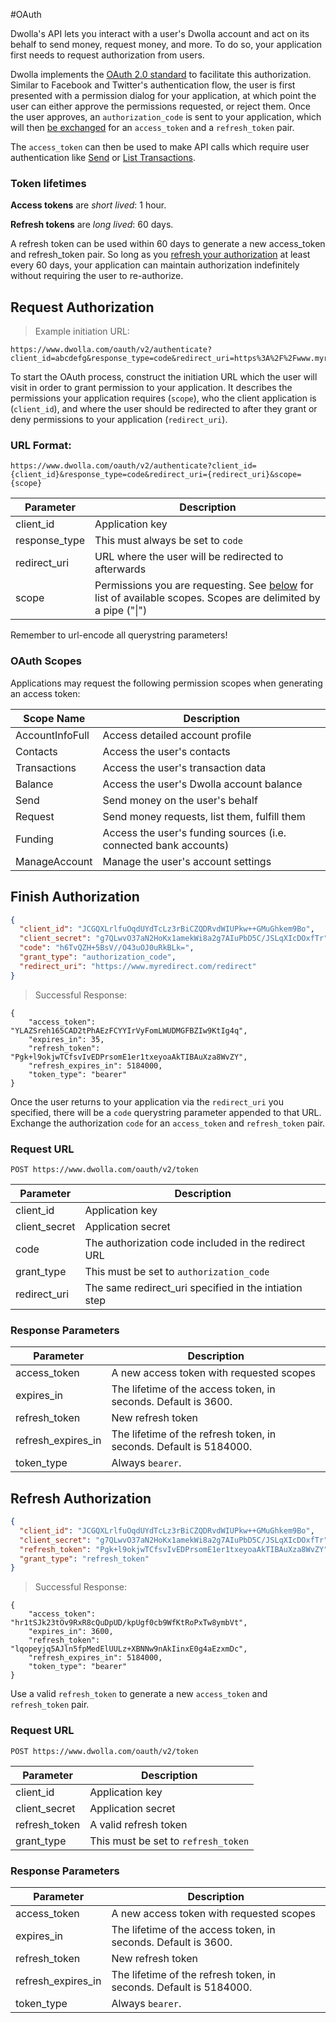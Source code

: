 #OAuth

Dwolla's API lets you interact with a user's Dwolla account and act on its behalf to send money, request money, and more.  To do so, your application first needs to request authorization from users.  

Dwolla implements the [OAuth 2.0 standard](http://oauth.net/2/) to facilitate this authorization. Similar to Facebook and Twitter's authentication flow, the user is first presented with a permission dialog for your application, at which point the user can either approve the permissions requested, or reject them. Once the user approves, an `authorization_code` is sent to your application, which will then [be exchanged](#finish-authorization) for an `access_token` and a `refresh_token` pair. 

The `access_token` can then be used to make API calls which require user authentication like [Send](#send-money) or [List Transactions](#list-a-user's-transactions). 

### Token lifetimes

**Access tokens** are *short lived*: 1 hour.

**Refresh tokens** are *long lived*: 60 days.

A refresh token can be used within 60 days to generate a new access_token and refresh_token pair.  So long as you [refresh your authorization](#refresh-authorization) at least every 60 days, your application can maintain authorization indefinitely without requiring the user to re-authorize.

## Request Authorization

> Example initiation URL:

```url
https://www.dwolla.com/oauth/v2/authenticate?client_id=abcdefg&response_type=code&redirect_uri=https%3A%2F%2Fwww.myredirect.com%2Fredirect&scope=send|transactions
```

To start the OAuth process, construct the initiation URL which the user will visit in order to grant permission to your application.  It describes the permissions your application requires (`scope`), who the client application is (`client_id`), and where the user should be redirected to after they grant or deny permissions to your application (`redirect_uri`).


### URL Format:

`
https://www.dwolla.com/oauth/v2/authenticate?client_id={client_id}&response_type=code&redirect_uri={redirect_uri}&scope={scope}
`


Parameter | Description
----------|------------
client_id | Application key
response_type | This must always be set to `code`
redirect_uri | URL where the user will be redirected to afterwards
scope | Permissions you are requesting.  See [below](#oauth-scopes) for list of available scopes.  Scopes are delimited by a pipe ("&#124;")

<aside class="notice">
Remember to url-encode all querystring parameters!
</aside>


### OAuth Scopes

Applications may request the following permission scopes when generating an access token:

Scope Name | Description
-----------|-------------
AccountInfoFull | Access detailed account profile
Contacts | Access the user's contacts
Transactions | Access the user's transaction data
Balance | Access the user's Dwolla account balance
Send | Send money on the user's behalf
Request | Send money requests, list them, fulfill them
Funding | Access the user's funding sources (i.e. connected bank accounts)
ManageAccount | Manage the user's account settings

## Finish Authorization
```json
{
  "client_id": "JCGQXLrlfuOqdUYdTcLz3rBiCZQDRvdWIUPkw++GMuGhkem9Bo",
  "client_secret": "g7QLwvO37aN2HoKx1amekWi8a2g7AIuPbD5C/JSLqXIcDOxfTr",
  "code": "h6TvQZH+5BsV//O43uOJ0uRkBLk=",
  "grant_type": "authorization_code",
  "redirect_uri": "https://www.myredirect.com/redirect"
}
```

> Successful Response:

```always
{
	"access_token": "YLAZSreh165CAD2tPhAEzFCYYIrVyFomLWUDMGFBZIw9KtIg4q",
	"expires_in": 35,
	"refresh_token": "Pgk+l9okjwTCfsvIvEDPrsomE1er1txeyoaAkTIBAuXza8WvZY",
	"refresh_expires_in": 5184000,
	"token_type": "bearer"
}
```

Once the user returns to your application via the `redirect_uri` you specified, there will be a `code` querystring parameter appended to that URL.  Exchange the authorization `code` for an `access_token` and `refresh_token` pair.

### Request URL
`POST https://www.dwolla.com/oauth/v2/token`

Parameter | Description
----------|------------
client_id | Application key
client_secret | Application secret
code | The authorization code included in the redirect URL
grant_type | This must be set to `authorization_code`
redirect_uri | The same redirect_uri specified in the intiation step

### Response Parameters

Parameter | Description
----------|------------
access_token | A new access token with requested scopes
expires_in | The lifetime of the access token, in seconds.  Default is 3600.
refresh_token | New refresh token
refresh_expires_in | The lifetime of the refresh token, in seconds.  Default is 5184000.
token_type | Always `bearer`.

## Refresh Authorization
```json
{
  "client_id": "JCGQXLrlfuOqdUYdTcLz3rBiCZQDRvdWIUPkw++GMuGhkem9Bo",
  "client_secret": "g7QLwvO37aN2HoKx1amekWi8a2g7AIuPbD5C/JSLqXIcDOxfTr",
  "refresh_token": "Pgk+l9okjwTCfsvIvEDPrsomE1er1txeyoaAkTIBAuXza8WvZY",
  "grant_type": "refresh_token"
}
```

> Successful Response:

```always
{
	"access_token": "hr1tSJk23tOv9RxR8cQuDpUD/kpUgf0cb9WfKtRoPxTw8ymbVt",
	"expires_in": 3600,
	"refresh_token": "lqopeyjq5AJln5fpMedElUULz+XBNNw9nAkIinxE0g4aEzxmDc",
	"refresh_expires_in": 5184000,
	"token_type": "bearer"
}
```

Use a valid `refresh_token` to generate a new `access_token` and `refresh_token` pair.

### Request URL
`POST https://www.dwolla.com/oauth/v2/token`

Parameter | Description
----------|------------
client_id | Application key
client_secret | Application secret
refresh_token | A valid refresh token
grant_type | This must be set to `refresh_token`

### Response Parameters

Parameter | Description
----------|------------
access_token | A new access token with requested scopes
expires_in | The lifetime of the access token, in seconds.  Default is 3600.
refresh_token | New refresh token
refresh_expires_in | The lifetime of the refresh token, in seconds.  Default is 5184000.
token_type | Always `bearer`.
